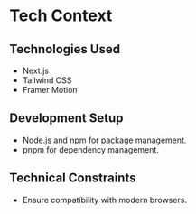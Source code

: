 # Tech Context

## Technologies Used
- Next.js
- Tailwind CSS
- Framer Motion

## Development Setup
- Node.js and npm for package management.
- pnpm for dependency management.

## Technical Constraints
- Ensure compatibility with modern browsers. 